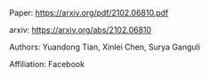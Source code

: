 Paper: https://arxiv.org/pdf/2102.06810.pdf

arxiv: https://arxiv.org/abs/2102.06810

Authors: Yuandong Tian, Xinlei Chen, Surya Ganguli

Affiliation: Facebook
